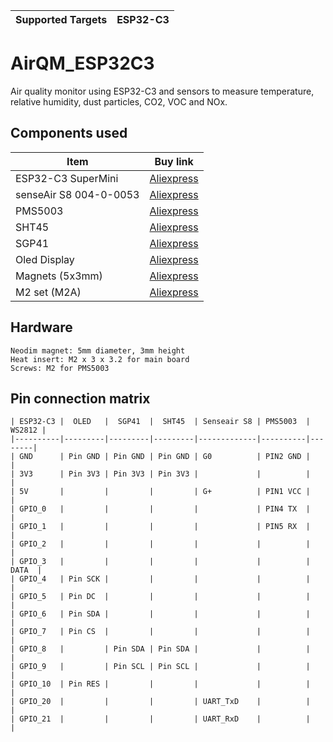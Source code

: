 | Supported Targets | ESP32-C3 |
| ----------------- | -------- |

# AirQM_ESP32C3

Air quality monitor using ESP32-C3 and sensors to measure temperature, relative humidity, dust particles, CO2, VOC and NOx.

## Components used

|Item                       |Buy link                                                               |
|---------------------------|-----------------------------------------------------------------------|
| ESP32-C3 SuperMini        | [Aliexpress](https://www.aliexpress.com/item/1005006451672646.html)   |
| senseAir S8 004-0-0053    | [Aliexpress](https://www.aliexpress.com/item/1005005225848074.html)   |
| PMS5003                   | [Aliexpress](https://www.aliexpress.com/item/1005005967735332.html)   |
| SHT45                     | [Aliexpress](https://www.aliexpress.com/item/1005003742319869.html)   |
| SGP41                     | [Aliexpress](https://www.aliexpress.com/item/4000037083952.html)      |
| Oled Display              | [Aliexpress](https://www.aliexpress.com/item/32950307344.html)        |
| Magnets (5x3mm)           | [Aliexpress](https://www.aliexpress.com/item/1005001529831924.html)   |
| M2 set (M2A)              | [Aliexpress](https://www.aliexpress.com/item/1005005467831636.html)   |


## Hardware
```
Neodim magnet: 5mm diameter, 3mm height
Heat insert: M2 x 3 x 3.2 for main board
Screws: M2 for PMS5003
```

## Pin connection matrix

```
| ESP32-C3 |  OLED   |  SGP41  |  SHT45  | Senseair S8 | PMS5003  | WS2812 |
|----------|---------|---------|---------|-------------|----------|--------|
| GND      | Pin GND | Pin GND | Pin GND | G0          | PIN2 GND |        |
| 3V3      | Pin 3V3 | Pin 3V3 | Pin 3V3 |             |          |        |
| 5V       |         |         |         | G+          | PIN1 VCC |        |
| GPIO_0   |         |         |         |             | PIN4 TX  |        |
| GPIO_1   |         |         |         |             | PIN5 RX  |        |
| GPIO_2   |         |         |         |             |          |        |
| GPIO_3   |         |         |         |             |          |  DATA  |
| GPIO_4   | Pin SCK |         |         |             |          |        |
| GPIO_5   | Pin DC  |         |         |             |          |        |
| GPIO_6   | Pin SDA |         |         |             |          |        |
| GPIO_7   | Pin CS  |         |         |             |          |        |
| GPIO_8   |         | Pin SDA | Pin SDA |             |          |        |
| GPIO_9   |         | Pin SCL | Pin SCL |             |          |        |
| GPIO_10  | Pin RES |         |         |             |          |        |
| GPIO_20  |         |         |         | UART_TxD    |          |        |
| GPIO_21  |         |         |         | UART_RxD    |          |        |
```
